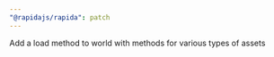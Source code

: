 ```yaml
---
"@rapidajs/rapida": patch
---
```


Add a load method to world with methods for various types of assets
